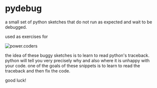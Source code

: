 # pydebug
a small set of python sketches that do not run as expected and wait to be
debugged.

used as exercises for

![power.coders](powercoders-cropped.png "power.coders")

the idea of these buggy sketches is to learn to read python's traceback. python
will tell you very precisely why and also where it is unhappy with your code.
one of the goals of these snippets is to learn to read the traceback and then
fix the code.


good luck!
